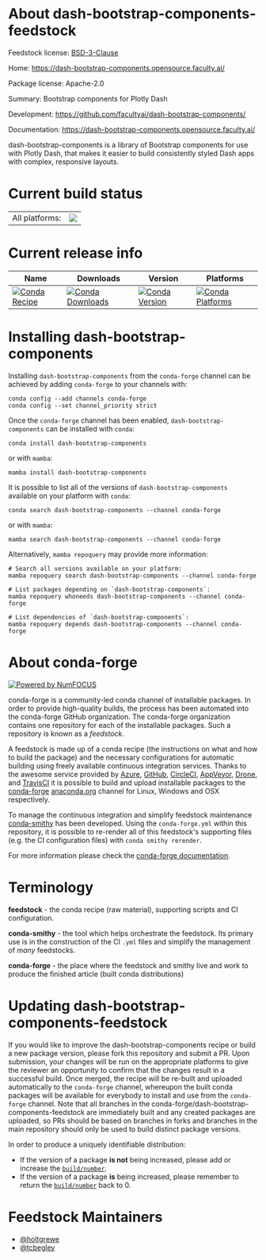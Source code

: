 About dash-bootstrap-components-feedstock
=========================================

Feedstock license: [BSD-3-Clause](https://github.com/conda-forge/dash-bootstrap-components-feedstock/blob/main/LICENSE.txt)

Home: https://dash-bootstrap-components.opensource.faculty.ai/

Package license: Apache-2.0

Summary: Bootstrap components for Plotly Dash

Development: https://github.com/facultyai/dash-bootstrap-components/

Documentation: https://dash-bootstrap-components.opensource.faculty.ai/

dash-bootstrap-components is a library of Bootstrap components for use with Plotly Dash,
that makes it easier to build consistently styled Dash apps with complex, responsive layouts.

Current build status
====================


<table><tr><td>All platforms:</td>
    <td>
      <a href="https://dev.azure.com/conda-forge/feedstock-builds/_build/latest?definitionId=6707&branchName=main">
        <img src="https://dev.azure.com/conda-forge/feedstock-builds/_apis/build/status/dash-bootstrap-components-feedstock?branchName=main">
      </a>
    </td>
  </tr>
</table>

Current release info
====================

| Name | Downloads | Version | Platforms |
| --- | --- | --- | --- |
| [![Conda Recipe](https://img.shields.io/badge/recipe-dash--bootstrap--components-green.svg)](https://anaconda.org/conda-forge/dash-bootstrap-components) | [![Conda Downloads](https://img.shields.io/conda/dn/conda-forge/dash-bootstrap-components.svg)](https://anaconda.org/conda-forge/dash-bootstrap-components) | [![Conda Version](https://img.shields.io/conda/vn/conda-forge/dash-bootstrap-components.svg)](https://anaconda.org/conda-forge/dash-bootstrap-components) | [![Conda Platforms](https://img.shields.io/conda/pn/conda-forge/dash-bootstrap-components.svg)](https://anaconda.org/conda-forge/dash-bootstrap-components) |

Installing dash-bootstrap-components
====================================

Installing `dash-bootstrap-components` from the `conda-forge` channel can be achieved by adding `conda-forge` to your channels with:

```
conda config --add channels conda-forge
conda config --set channel_priority strict
```

Once the `conda-forge` channel has been enabled, `dash-bootstrap-components` can be installed with `conda`:

```
conda install dash-bootstrap-components
```

or with `mamba`:

```
mamba install dash-bootstrap-components
```

It is possible to list all of the versions of `dash-bootstrap-components` available on your platform with `conda`:

```
conda search dash-bootstrap-components --channel conda-forge
```

or with `mamba`:

```
mamba search dash-bootstrap-components --channel conda-forge
```

Alternatively, `mamba repoquery` may provide more information:

```
# Search all versions available on your platform:
mamba repoquery search dash-bootstrap-components --channel conda-forge

# List packages depending on `dash-bootstrap-components`:
mamba repoquery whoneeds dash-bootstrap-components --channel conda-forge

# List dependencies of `dash-bootstrap-components`:
mamba repoquery depends dash-bootstrap-components --channel conda-forge
```


About conda-forge
=================

[![Powered by
NumFOCUS](https://img.shields.io/badge/powered%20by-NumFOCUS-orange.svg?style=flat&colorA=E1523D&colorB=007D8A)](https://numfocus.org)

conda-forge is a community-led conda channel of installable packages.
In order to provide high-quality builds, the process has been automated into the
conda-forge GitHub organization. The conda-forge organization contains one repository
for each of the installable packages. Such a repository is known as a *feedstock*.

A feedstock is made up of a conda recipe (the instructions on what and how to build
the package) and the necessary configurations for automatic building using freely
available continuous integration services. Thanks to the awesome service provided by
[Azure](https://azure.microsoft.com/en-us/services/devops/), [GitHub](https://github.com/),
[CircleCI](https://circleci.com/), [AppVeyor](https://www.appveyor.com/),
[Drone](https://cloud.drone.io/welcome), and [TravisCI](https://travis-ci.com/)
it is possible to build and upload installable packages to the
[conda-forge](https://anaconda.org/conda-forge) [anaconda.org](https://anaconda.org/)
channel for Linux, Windows and OSX respectively.

To manage the continuous integration and simplify feedstock maintenance
[conda-smithy](https://github.com/conda-forge/conda-smithy) has been developed.
Using the ``conda-forge.yml`` within this repository, it is possible to re-render all of
this feedstock's supporting files (e.g. the CI configuration files) with ``conda smithy rerender``.

For more information please check the [conda-forge documentation](https://conda-forge.org/docs/).

Terminology
===========

**feedstock** - the conda recipe (raw material), supporting scripts and CI configuration.

**conda-smithy** - the tool which helps orchestrate the feedstock.
                   Its primary use is in the construction of the CI ``.yml`` files
                   and simplify the management of *many* feedstocks.

**conda-forge** - the place where the feedstock and smithy live and work to
                  produce the finished article (built conda distributions)


Updating dash-bootstrap-components-feedstock
============================================

If you would like to improve the dash-bootstrap-components recipe or build a new
package version, please fork this repository and submit a PR. Upon submission,
your changes will be run on the appropriate platforms to give the reviewer an
opportunity to confirm that the changes result in a successful build. Once
merged, the recipe will be re-built and uploaded automatically to the
`conda-forge` channel, whereupon the built conda packages will be available for
everybody to install and use from the `conda-forge` channel.
Note that all branches in the conda-forge/dash-bootstrap-components-feedstock are
immediately built and any created packages are uploaded, so PRs should be based
on branches in forks and branches in the main repository should only be used to
build distinct package versions.

In order to produce a uniquely identifiable distribution:
 * If the version of a package **is not** being increased, please add or increase
   the [``build/number``](https://docs.conda.io/projects/conda-build/en/latest/resources/define-metadata.html#build-number-and-string).
 * If the version of a package **is** being increased, please remember to return
   the [``build/number``](https://docs.conda.io/projects/conda-build/en/latest/resources/define-metadata.html#build-number-and-string)
   back to 0.

Feedstock Maintainers
=====================

* [@holtgrewe](https://github.com/holtgrewe/)
* [@tcbegley](https://github.com/tcbegley/)


